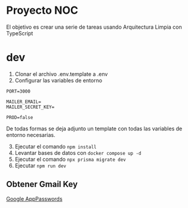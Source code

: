 # Proyecto NOC

El objetivo es crear una serie de tareas usando Arquitectura Limpia con TypeScript

# dev
1. Clonar el archivo .env.template a .env
2. Configurar las variables de entorno
```
PORT=3000

MAILER_EMAIL=
MAILER_SECRET_KEY=

PROD=false
```
De todas formas se deja adjunto un template con todas las variables de entorno necesarias.

3. Ejecutar el comando ```npm install```
4. Levantar bases de datos con ```docker compose up -d```
5. Ejecutar el comando ```npx prisma migrate dev ```
6. Ejecutar ```npm run dev```


## Obtener Gmail Key
[Google AppPasswords](https://myaccount.google.com/u/0/apppasswords)
